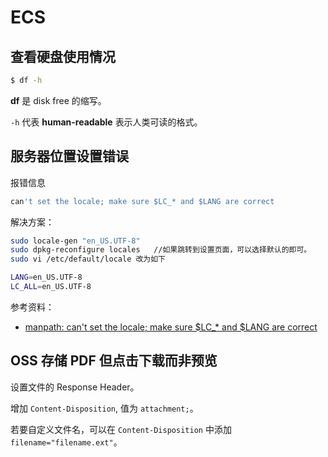 # ECS

## 查看硬盘使用情况

```bash
$ df -h
```

**df** 是 disk free 的缩写。

`-h` 代表 **human-readable** 表示人类可读的格式。

## 服务器位置设置错误

报错信息

```bash
can't set the locale; make sure $LC_* and $LANG are correct
```

解决方案：

```bash
sudo locale-gen "en_US.UTF-8"
sudo dpkg-reconfigure locales   //如果跳转到设置页面，可以选择默认的即可。
sudo vi /etc/default/locale 改为如下

LANG=en_US.UTF-8
LC_ALL=en_US.UTF-8
```

参考资料：

- [manpath: can't set the locale; make sure $LC\_\* and $LANG are correct](https://www.jianshu.com/p/7f8f41e7bca0)

## OSS 存储 PDF 但点击下载而非预览

设置文件的 Response Header。

增加 `Content-Disposition`, 值为 `attachment;`。

若要自定义文件名，可以在 `Content-Disposition` 中添加 `filename="filename.ext"`。
